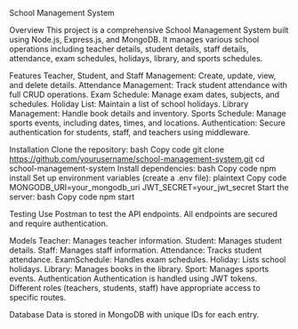 School Management System

Overview
This project is a comprehensive School Management System built using Node.js, Express.js, and MongoDB. It manages various school operations including teacher details, student details, staff details, attendance, exam schedules, holidays, library, and sports schedules.

Features
Teacher, Student, and Staff Management: Create, update, view, and delete details.
Attendance Management: Track student attendance with full CRUD operations.
Exam Schedule: Manage exam dates, subjects, and schedules.
Holiday List: Maintain a list of school holidays.
Library Management: Handle book details and inventory.
Sports Schedule: Manage sports events, including dates, times, and locations.
Authentication: Secure authentication for students, staff, and teachers using middleware.

Installation
Clone the repository:
bash
Copy code
git clone https://github.com/yourusername/school-management-system.git
cd school-management-system
Install dependencies:
bash
Copy code
npm install
Set up environment variables (create a .env file):
plaintext
Copy code
MONGODB_URI=your_mongodb_uri
JWT_SECRET=your_jwt_secret
Start the server:
bash
Copy code
npm start

Testing
Use Postman to test the API endpoints. All endpoints are secured and require authentication.

Models
Teacher: Manages teacher information.
Student: Manages student details.
Staff: Manages staff information.
Attendance: Tracks student attendance.
ExamSchedule: Handles exam schedules.
Holiday: Lists school holidays.
Library: Manages books in the library.
Sport: Manages sports events.
Authentication
Authentication is handled using JWT tokens. Different roles (teachers, students, staff) have appropriate access to specific routes.

Database
Data is stored in MongoDB with unique IDs for each entry.
